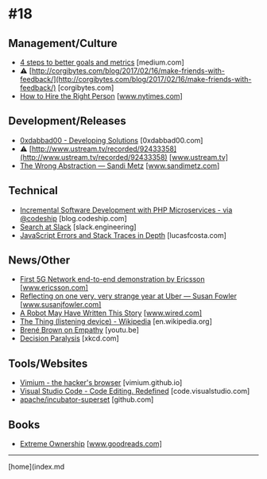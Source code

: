 # #18

 ## Management/Culture
* [4 steps to better goals and metrics](https://medium.com/@Pinterest_Engineering/4-steps-to-better-goals-and-metrics-dfe7ad7b2c9c#.vainfyo2x) [medium.com]
* &#9888; [http://corgibytes.com/blog/2017/02/16/make-friends-with-feedback/](http://corgibytes.com/blog/2017/02/16/make-friends-with-feedback/) [corgibytes.com]
* [How to Hire the Right Person](https://www.nytimes.com/guides/business/how-to-hire-the-right-person) [www.nytimes.com]

 ## Development/Releases
* [0xdabbad00 - Developing Solutions](http://0xdabbad00.com/2015/05/31/developing_solutions/) [0xdabbad00.com]
* &#9888; [http://www.ustream.tv/recorded/92433358](http://www.ustream.tv/recorded/92433358) [www.ustream.tv]
* [The Wrong Abstraction — Sandi Metz](https://www.sandimetz.com/blog/2016/1/20/the-wrong-abstraction) [www.sandimetz.com]

 ## Technical
* [Incremental Software Development with PHP Microservices - via @codeship](https://blog.codeship.com/incremental-software-development-with-php-microservices/) [blog.codeship.com]
* [Search at Slack](https://slack.engineering/search-at-slack-431f8c80619e#.m150kisw6) [slack.engineering]
* [JavaScript Errors and Stack Traces in Depth](http://lucasfcosta.com/2017/02/17/JavaScript-Errors-and-Stack-Traces.html) [lucasfcosta.com]

 ## News/Other
* [First 5G Network end-to-end demonstration by Ericsson](https://www.ericsson.com/news/2079365) [www.ericsson.com]
* [Reflecting on one very, very strange year at Uber — Susan Fowler](https://www.susanjfowler.com/blog/2017/2/19/reflecting-on-one-very-strange-year-at-uber) [www.susanjfowler.com]
* [A Robot May Have Written This Story](https://www.wired.com/2017/02/robots-wrote-this-story/) [www.wired.com]
* [The Thing (listening device) - Wikipedia](https://en.wikipedia.org/wiki/The_Thing_(listening_device)) [en.wikipedia.org]
* [Brené Brown on Empathy](https://youtu.be/1Evwgu369Jw) [youtu.be]
* [Decision Paralysis](https://xkcd.com/1801/) [xkcd.com]

 ## Tools/Websites
* [Vimium - the hacker's browser](https://vimium.github.io/) [vimium.github.io]
* [Visual Studio Code - Code Editing. Redefined](https://code.visualstudio.com/) [code.visualstudio.com]
* [apache/incubator-superset](https://github.com/airbnb/superset) [github.com]

 ## Books
* [Extreme Ownership](https://www.goodreads.com/book/show/23848190-extreme-ownership) [www.goodreads.com]
___
[home](index.md

